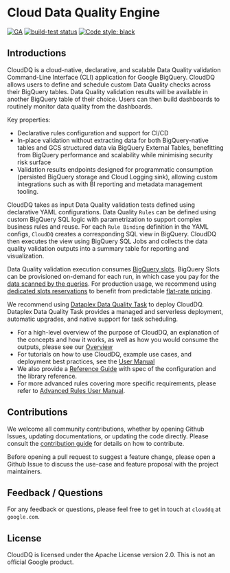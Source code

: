 # Cloud Data Quality Engine

[![GA](https://badgen.net/badge/status/GA/1E90FF)](https://badgen.net/badge/status/GA/1E90FF)
[![build-test status](https://github.com/GoogleCloudPlatform/cloud-data-quality/actions/workflows/build-test.yml/badge.svg)](https://github.com/GoogleCloudPlatform/cloud-data-quality/actions/workflows/build-test.yml)
[![Code style: black](https://img.shields.io/badge/code%20style-black-000000.svg)](https://github.com/ambv/black)

## Introductions

CloudDQ is a cloud-native, declarative, and scalable Data Quality validation Command-Line Interface (CLI) application for Google BigQuery. CloudDQ allows users to define and schedule custom Data Quality checks across their BigQuery tables. Data Quality validation results will be available in another BigQuery table of their choice. Users can then build dashboards to routinely monitor data quality from the dashboards.

Key properties:
- Declarative rules configuration and support for CI/CD
- In-place validation without extracting data for both BigQuery-native tables and GCS structured data via BigQuery External Tables, benefitting from BigQuery performance and scalability while minimising security risk surface
- Validation results endpoints designed for programmatic consumption (persisted BigQuery storage and Cloud Logging sink), allowing custom integrations such as with BI reporting and metadata management tooling.

CloudDQ takes as input Data Quality validation tests defined using declarative YAML configurations. Data Quality `Rules` can be defined using custom BigQuery SQL logic with parametrization to support complex business rules and reuse. For each `Rule Binding` definition in the YAML configs, `CloudDQ` creates a corresponding SQL view in BigQuery. CloudDQ then executes the view using BigQuery SQL Jobs and collects the data quality validation outputs into a summary table for reporting and visualization.

Data Quality validation execution consumes [BigQuery slots](https://cloud.google.com/bigquery/docs/slots). BigQuery Slots can be provisioned on-demand for each run, in which case you pay for the [data scanned by the queries](https://cloud.google.com/bigquery/pricing#on_demand_pricing). For production usage, we recommend using [dedicated slots reservations](https://cloud.google.com/bigquery/docs/reservations-intro) to benefit from predictable [flat-rate pricing](https://cloud.google.com/bigquery/pricing#flat-rate_pricing).

We recommend using [Dataplex Data Quality Task](https://cloud.google.com/dataplex/docs/check-data-quality) to deploy CloudDQ. Dataplex Data Quality Task provides a managed and serverless deployment, automatic upgrades, and native support for task scheduling.

* For a high-level overview of the purpose of CloudDQ, an explanation of the concepts and how it works, as well as how you would consume the outputs, please see our [Overview](OVERVIEW.md)
* For tutorials on how to use CloudDQ, example use cases, and deployment best practices, see the [User Manual](USERMANUAL.md)
* We also provide a [Reference Guide](REFERENCE.md) with spec of the configuration and the library reference.
* For more advanced rules covering more specific requirements, please refer to [Advanced Rules User Manual](docs/examples/advanced_rules/USERMANUAL.md).

## Contributions

We welcome all community contributions, whether by opening Github Issues, updating documentations, or updating the code directly. Please consult the [contribution guide](CONTRIBUTING.md) for details on how to contribute. 

Before opening a pull request to suggest a feature change, please open a Github Issue to discuss the use-case and feature proposal with the project maintainers.


## Feedback / Questions

For any feedback or questions, please feel free to get in touch  at `clouddq` at `google.com`.


## License

CloudDQ is licensed under the Apache License version 2.0. This is not an official Google product.
